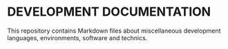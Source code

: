 DEVELOPMENT DOCUMENTATION
=========================

This repository contains Markdown files about miscellaneous development languages, environments, software and technics.
